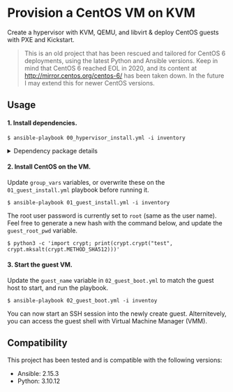 # Provision a CentOS VM on KVM

Create a hypervisor with KVM, QEMU, and libvirt & deploy CentOS guests with PXE and Kickstart.

> This is an old project that has been rescued and tailored for CentOS 6 deployments, using the latest Python and Ansible versions. Keep in mind that CentOS 6 reached EOL in 2020, and its content at http://mirror.centos.org/centos-6/ has been taken down. In the future I may extend this for newer CentOS versions.

## Usage

#### 1. Install dependencies.
 
```
$ ansible-playbook 00_hypervisor_install.yml -i inventory
```

<details>
    <summary>Dependency package details</summary>

* qemu-kvm – Provides hardware emulation.
* libvirt-daemon-system – Configuration files required to run the libvirt daemon.
* libvirt-clients – Client-side libraries and APIs for managing and controlling virtual machines & hypervisors from the command line.
* virtinst – A  set of command-line utilities for provisioning and modifying virtual machines.
* virt-manager – A Qt-based graphical interface for managing virtual machines via the libvirt daemon.
* bridge-utils – A set of tools for creating and managing bridge devices.
* cpu-checker – To check whether your system is cabable of of running hardware accelerated KVM virtual machines (run ```kvm-ok``` from the cmd)
</details>

#### 2. Install CentOS on the VM.

Update ```group_vars``` variables, or overwrite these on the ```01_guest_install.yml``` playbook before running it.

```
$ ansible-playbook 01_guest_install.yml -i inventory
```

The root user password is currently set to ```root``` (same as the user name). Feel free to generate a new hash with the command below, and update the ```guest_root_pwd``` variable.

```
$ python3 -c 'import crypt; print(crypt.crypt("test", crypt.mksalt(crypt.METHOD_SHA512)))'
```

#### 3. Start the guest VM.

Update the ```guest_name``` variable in ```02_guest_boot.yml``` to match the guest host to start, and run the playbook.

```
$ ansible-playbook 02_guest_boot.yml -i inventoy
```

You can now start an SSH session into the newly create guest. Alternitevely, you can access the guest shell with Virtual Machine Manager (VMM).

## Compatibility

This project has been tested and is compatible with the following versions:

- Ansible: 2.15.3
- Python: 3.10.12

